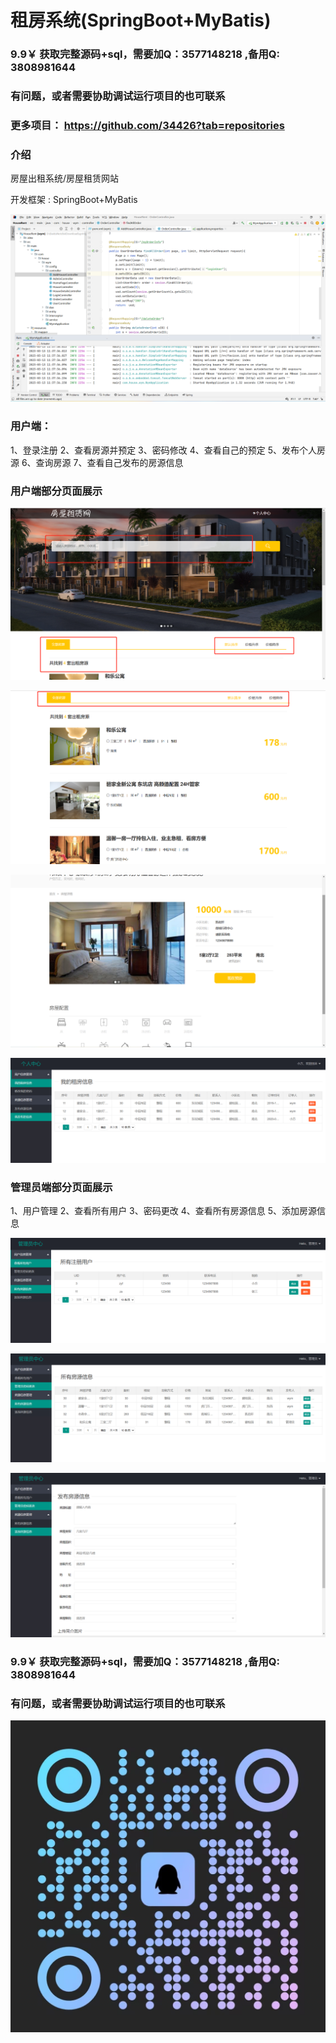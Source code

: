 # 租房系统(SpringBoot+MyBatis)


### 9.9￥ 获取完整源码+sql，需要加Q：3577148218 ,备用Q: 3808981644
### 有问题，或者需要协助调试运行项目的也可联系
### 更多项目： https://github.com/34426?tab=repositories



### 介绍

房屋出租系统/房屋租赁网站

开发框架 : SpringBoot+MyBatis

![img.png](imgs/img.png)

### 用户端：

1、登录注册 2、查看房源并预定 3、密码修改 4、查看自己的预定 5、发布个人房源 6、查询房源 7、查看自己发布的房源信息

### 用户端部分页面展示

![img_2.png](imgs/img_2.png)

![img_3.png](imgs/img_3.png)

![img_4.png](imgs/img_4.png)

![img_5.png](imgs/img_5.png)

### 管理员端部分页面展示

1、用户管理 2、查看所有用户 3、密码更改 4、查看所有房源信息 5、添加房源信息 

![img_6.png](imgs/img_6.png)

![img_7.png](imgs/img_7.png)

![img_8.png](imgs/img_8.png)

### 9.9￥ 获取完整源码+sql，需要加Q：3577148218 ,备用Q: 3808981644
### 有问题，或者需要协助调试运行项目的也可联系

![img.png](img.png)
